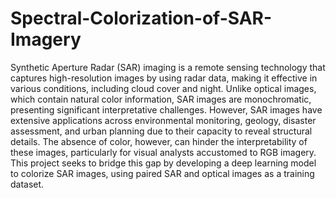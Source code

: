 # Spectral-Colorization-of-SAR-Imagery
Synthetic Aperture Radar (SAR) imaging is a remote sensing technology that captures high-resolution images by using radar data, making it effective in various conditions, including cloud cover and night. Unlike optical images, which contain natural color information, SAR images are monochromatic, presenting significant interpretative challenges. However, SAR images have extensive applications across environmental monitoring, geology, disaster assessment, and urban planning due to their capacity to reveal structural details. The absence of color, however, can hinder the interpretability of these images, particularly for visual analysts accustomed to RGB imagery. This project seeks to bridge this gap by developing a deep learning model to colorize SAR images, using paired SAR and optical images as a training dataset.
